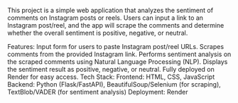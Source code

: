 This project is a simple web application that analyzes the sentiment of comments on Instagram posts or reels. Users can input a link to an Instagram post/reel, and the app will scrape the comments and determine whether the overall sentiment is positive, negative, or neutral.

Features:
Input form for users to paste Instagram post/reel URLs.
Scrapes comments from the provided Instagram link.
Performs sentiment analysis on the scraped comments using Natural Language Processing (NLP).
Displays the sentiment result as positive, negative, or neutral.
Fully deployed on Render for easy access.
Tech Stack:
Frontend: HTML, CSS, JavaScript
Backend: Python (Flask/FastAPI), BeautifulSoup/Selenium (for scraping), TextBlob/VADER (for sentiment analysis)
Deployment: Render
